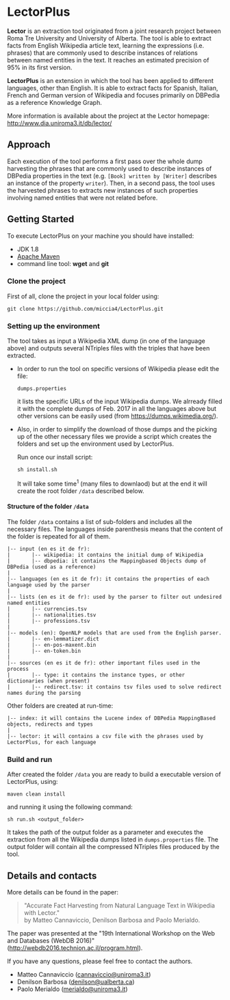 # LectorPlus
**Lector** is an extraction tool originated from a joint research project between Roma Tre University and University of Alberta. The tool is able to extract facts from English Wikipedia article text, learning the expressions (i.e. phrases) that are commonly used to describe instances of relations between named entities in the text. It reaches an estimated precision of 95% in its first version. 

**LectorPlus** is an extension in which the tool has been applied to different languages, other than English. It is able to extract facts for Spanish, Italian, French and German version of Wikipedia and focuses primarily on DBPedia as a reference Knowledge Graph.

More information is available about the project at the Lector homepage: http://www.dia.uniroma3.it/db/lector/

## Approach
Each execution of the tool performs a first pass over the whole dump harvesting the phrases that are commonly used to describe instances of DBPedia properties in the text (e.g. `[Book] written by [Writer]` describes an instance of the property `writer`). Then, in a second pass, the tool uses the harvested phrases to extracts new instances of such properties involving named entities that were not related before.


## Getting Started

To execute LectorPlus on your machine you should have installed:
- JDK 1.8
- [Apache Maven](https://maven.apache.org/)
- command line tool:  **wget** and **git**

### Clone the project

First of all, clone the project in your local folder using:
```
git clone https://github.com/miccia4/LectorPlus.git
```

### Setting up the environment

The tool takes as input a Wikipedia XML dump (in one of the language above) and outputs several NTriples files with the triples that have been extracted. 

- In order to run the tool on specific versions of Wikipedia please edit the file:
	 ```
	 dumps.properties
	 ```
	it lists the specific URLs of the input Wikipedia dumps. We alrready filled it with the complete dumps of Feb. 2017 in all the languages above but other versions can be easily used (from https://dumps.wikimedia.org/).

- Also, in order to simplify the download of those dumps and the picking up of the other necessary files we provide a script which creates the folders and set up the environment used by LectorPlus. 
	
	Run once our install script:
	```
	sh install.sh
	```
	It will take some time<a title="only the English Wikipedia dump is more or less 12GB!"><sup>1</sup></a> (many files to downlaod) but at the end it will create the root folder `/data` described below.

#### Structure of the folder `/data`
The folder `/data` contains a list of sub-folders and includes all the necessary files. The languages inside parenthesis means that the content of the folder is repeated for all of them.

	|-- input (en es it de fr):									
	|		|-- wikipedia: it contains the initial dump of Wikipedia
	|		|-- dbpedia: it contains the Mappingbased Objects dump of DBPedia (used as a reference)
	|
	|-- languages (en es it de fr): it contains the properties of each language used by the parser
	|
	|-- lists (en es it de fr): used by the parser to filter out undesired named entities
	|		|-- currencies.tsv
	|		|-- nationalities.tsv
	|		|-- professions.tsv
	|
	|-- models (en): OpenNLP models that are used from the English parser.
	|		|-- en-lemmatizer.dict
	|		|-- en-pos-maxent.bin
	|		|-- en-token.bin
	|
	|-- sources (en es it de fr): other important files used in the process
	|		|-- type: it contains the instance types, or other dictionaries (when present)
	|		|-- redirect.tsv: it contains tsv files used to solve redirect names during the parsing

Other folders are created at run-time:

	|-- index: it will contains the Lucene index of DBPedia MappingBased objects, redirects and types
	|
	|-- lector: it will contains a csv file with the phrases used by LectorPlus, for each language
	
### Build and run

After created the folder `/data` you are ready to build a executable version of LectorPlus, using:
```
maven clean install
```

and running it using the following command:

```
sh run.sh <output_folder>
```
It takes the path of the output folder as a parameter and executes the extraction from all the Wikipedia dumps listed in `dumps.properties` file.
The output folder will contain all the compressed NTriples files produced by the tool.


## Details and contacts
More details can be found in the paper:

>  "Accurate Fact Harvesting from Natural Language Text in Wikipedia with Lector."   
>  by Matteo Cannaviccio, Denilson Barbosa and Paolo Merialdo.   

The paper was presented at the "19th International Workshop on the Web and Databases (WebDB 2016)" 
(http://webdb2016.technion.ac.il/program.html).

If you have any questions, please feel free to contact the authors.

- Matteo Cannaviccio (cannaviccio@uniroma3.it)
- Denilson Barbosa (denilson@ualberta.ca)
- Paolo Merialdo (merialdo@uniroma3.it)
